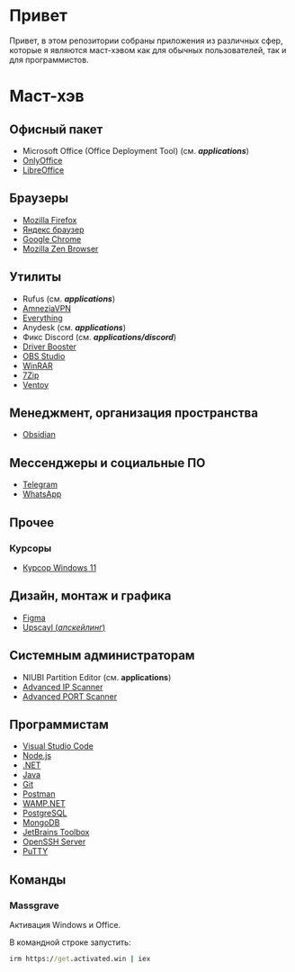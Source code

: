 # Привет
Привет, в этом репозитории собраны приложения из различных сфер, которые я являются маст-хэвом как для обычных пользователей, так и для программистов.

# Маст-хэв

## Офисный пакет
- Microsoft Office (Office Deployment Tool) (см. ***applications***)
- [OnlyOffice](https://www.onlyoffice.com/ru/download.aspx?from=default#docs-enterprise)
- [LibreOffice](https://www.libreoffice.org/download/download-libreoffice/)

## Браузеры
- [Mozilla Firefox](https://www.mozilla.org/ru/firefox/new/)
- [Яндекс браузер](https://browser.yandex.ru/)
- [Google Chrome](https://www.google.com/intl/ru/chrome/safety/)
- [Mozilla Zen Browser](https://zen-browser.app/download/)

## Утилиты
- Rufus (см. ***applications***)
- [AmneziaVPN](https://github.com/amnezia-vpn/amnezia-client)
- [Everything](https://www.voidtools.com/ru-ru/)
- Anydesk (см. ***applications***)
- Фикс Discord (см. ***applications/discord***)
- [Driver Booster](https://ru.iobit.com/driver-booster.php)
- [OBS Studio](https://obsproject.com/download)
- [WinRAR](https://www.win-rar.com/start.html?&L=4)
- [7Zip](https://www.7-zip.org/download.html)
- [Ventoy](https://www.ventoy.net/en/download.html)
  
## Менеджмент, организация пространства
- [Obsidian](https://obsidian.md/download)

## Мессенджеры и социальные ПО
- [Telegram](https://desktop.telegram.org/)
- [WhatsApp](https://www.whatsapp.com/download?lang=ru_RU)

## Прочее
### Курсоры
- [Курсор Windows 11](https://7themes.su/stuff/kursory_windows/windows_11_cursors_concept/7-1-0-1149)


## Дизайн, монтаж и графика
- [Figma](https://www.figma.com/downloads/)
- [Upscayl (*апскейлинг*)](https://upscayl.org/download)

## Системным администраторам
- NIUBI Partition Editor (см. **applications**)
- [Advanced IP Scanner](https://www.advanced-ip-scanner.com/ru/)
- [Advanced PORT Scanner](https://www.advanced-port-scanner.com/)

## Программистам
- [Visual Studio Code](https://code.visualstudio.com/download)
- [Node.js](https://nodejs.org/en/download)
- [.NET](https://dotnet.microsoft.com/ru-ru/download/dotnet)
- [Java](https://www.oracle.com/java/technologies/downloads/?er=221886#jdk24-windows)
- [Git](https://git-scm.com/downloads)
- [Postman](https://www.postman.com/downloads/)
- [WAMP.NET](https://wamp.net/)
- [PostgreSQL](https://www.postgresql.org/download/)
- [MongoDB](https://www.mongodb.com/try/download/community)
- [JetBrains Toolbox](https://www.jetbrains.com/ru-ru/toolbox-app/)
- [OpenSSH Server](https://github.com/powershell/win32-openssh/releases)
- [PuTTY](https://www.chiark.greenend.org.uk/~sgtatham/putty/latest.html)

## Команды

### Massgrave
Активация Windows и Office.

В командной строке запустить:

```cmd
irm https://get.activated.win | iex

```